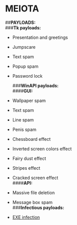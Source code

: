 # MEIOTA  

##**PAYLOADS:**   
###**Tk payloads:**  
* Presentation and greetings  
* Jumpscare  
* Text spam  
* Popup spam  
* Password lock  
  
  ###**WinAPI payloads:**  
  ####**GUI:**  
* Wallpaper spam  
* Text spam  
* Line spam  
* Penis spam  
* Chessboard effect  
* Inverted screen colors effect  
* Fairy dust effect  
* Stripes effect  
* Cracked screen effect  
  ####**API:**  
* Massive file deletion    
* Message box spam  
  ###**Infectious payloads:**  
* [EXE infection](https://youtu.be/yrcCt8f67a0)  


